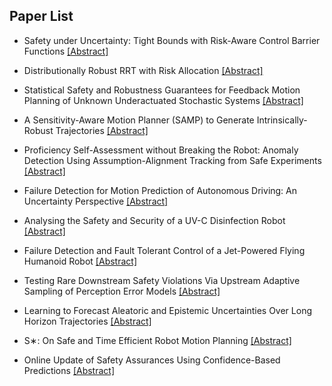 ## Paper List

- Safety under Uncertainty: Tight Bounds with Risk-Aware Control Barrier Functions
[[Abstract]](https://events.infovaya.com/presentation?id=95198)

- Distributionally Robust RRT with Risk Allocation
[[Abstract]](https://events.infovaya.com/presentation?id=95201)

- Statistical Safety and Robustness Guarantees for Feedback Motion Planning of Unknown Underactuated Stochastic Systems
[[Abstract]](https://events.infovaya.com/presentation?id=95204)

- A Sensitivity-Aware Motion Planner (SAMP) to Generate Intrinsically-Robust Trajectories
[[Abstract]](https://events.infovaya.com/presentation?id=95207)

- Proficiency Self-Assessment without Breaking the Robot: Anomaly Detection Using Assumption-Alignment Tracking from Safe Experiments
[[Abstract]](https://events.infovaya.com/presentation?id=95210)

- Failure Detection for Motion Prediction of Autonomous Driving: An Uncertainty Perspective
[[Abstract]](https://events.infovaya.com/presentation?id=95213)

- Analysing the Safety and Security of a UV-C Disinfection Robot
[[Abstract]](https://events.infovaya.com/presentation?id=95216)

- Failure Detection and Fault Tolerant Control of a Jet-Powered Flying Humanoid Robot
[[Abstract]](https://events.infovaya.com/presentation?id=95219)

- Testing Rare Downstream Safety Violations Via Upstream Adaptive Sampling of Perception Error Models
[[Abstract]](https://events.infovaya.com/presentation?id=95222)

- Learning to Forecast Aleatoric and Epistemic Uncertainties Over Long Horizon Trajectories
[[Abstract]](https://events.infovaya.com/presentation?id=95225)

- S∗: On Safe and Time Efficient Robot Motion Planning
[[Abstract]](https://events.infovaya.com/presentation?id=95228)

- Online Update of Safety Assurances Using Confidence-Based Predictions
[[Abstract]](https://events.infovaya.com/presentation?id=95231)

